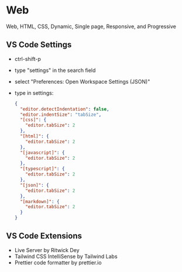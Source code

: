 # Web
Web, HTML, CSS, Dynamic, Single page, Responsive, and Progressive

## VS Code Settings

- ctrl-shift-p
- type "settings" in the search field
- select "Preferences: Open Workspace Settings (JSON)"
- type in settings:

  ```json
  {
    "editor.detectIndentation": false,
    "editor.indentSize": "tabSize",
    "[css]": {
      "editor.tabSize": 2
    },
    "[html]": {
      "editor.tabSize": 2
    },
    "[javascript]": {
      "editor.tabSize": 2
    },
    "[typescript]": {
      "editor.tabSize": 2
    },
    "[json]": {
      "editor.tabSize": 2
    },
    "[markdown]": {
      "editor.tabSize": 2
    }        
  }
  ```

## VS Code Extensions

- Live Server by Ritwick Dey
- Tailwind CSS IntelliSense by Tailwind Labs
- Prettier code formatter by prettier.io
